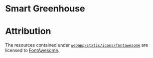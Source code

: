 # Smart Greenhouse

# Attribution
The resources contained under [`webapp/static/icons/fontawesome`](./webapp/static/icons/fontawesome) are licensed to [FontAwesome](https://fontawesome.com/license/free).
